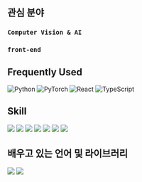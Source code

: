 ## 관심 분야
### `Computer Vision & AI`
### `front-end`

## Frequently Used

<img alt="Python" src ="https://img.shields.io/badge/Python-3776AB.svg?&style=for-the-badge&logo=Python&logoColor=white"/>
<img alt="PyTorch" src ="https://img.shields.io/badge/PyTorch-EE4C2C.svg?&style=for-the-badge&logo=PyTorch&logoColor=white"/>
<img alt="React" src ="https://img.shields.io/badge/React-61DAFB.svg?&style=for-the-badge&logo=React&logoColor=white"/>
<img alt="TypeScript" src ="https://img.shields.io/badge/TypeScript-3178C6.svg?&style=for-the-badge&logo=TypeScript&logoColor=white"/>

## Skill

<a href="" target="_blank"><img src="https://img.shields.io/badge/java-3776AB?style=flat-square&logo=java&logoColor=white"/></a>
<a href="" target="_blank"><img src="https://img.shields.io/badge/C++-00599C?style=flat-square&logo=C++&logoColor=white"/></a>
<a href="" target="_blank"><img src="https://img.shields.io/badge/HTML5-E34F26?style=flat-square&logo=HTML5&logoColor=white"/></a>
<a href="" target="_blank"><img src="https://img.shields.io/badge/CSS-1572B6?style=flat-square&logo=CSS&logoColor=white"/></a>
<a href="" target="_blank"><img src="https://img.shields.io/badge/javaScript-F7DF1E?style=flat-square&logo=javaScript&logoColor=white"/></a>
<a href="" target="_blank"><img src="https://img.shields.io/badge/Git-F05032?style=flat-square&logo=Git&logoColor=white"/></a>
<a href="" target="_blank"><img src="https://img.shields.io/badge/TensorFlow-FF6F00?style=flat-square&logo=TensorFlow&logoColor=white"/></a>

## 배우고 있는 언어 및 라이브러리

<a href="" target="_blank"><img src="https://img.shields.io/badge/React-61DAFB?style=flat-square&logo=React&logoColor=white"/></a>
<a href="" target="_blank"><img src="https://img.shields.io/badge/Spring-6DB33F?style=flat-square&logo=Spring&logoColor=white"/></a>


<!--
**ajs3801/ajs3801** is a ✨ _special_ ✨ repository because its `README.md` (this file) appears on your GitHub profile.

Here are some ideas to get you started:

- 🔭 I’m currently working on ...
- 🌱 I’m currently learning ...
- 👯 I’m looking to collaborate on ...
- 🤔 I’m looking for help with ...
- 💬 Ask me about ...
- 📫 How to reach me: ...
- 😄 Pronouns: ...
- ⚡ Fun fact: ...
-->

<!-- <p align="center" display="inline-block">
  <img src="https://img.shields.io/badge/javascript-F7DF1E?style=for-the-badge&logo=javascript&logoColor=black">
  <img src="https://img.shields.io/badge/css-1572B6?style=for-the-badge&logo=css3&logoColor=white">
  <img src="https://img.shields.io/badge/html-E34F26?style=for-the-badge&logo=html5&logoColor=white">
  <img src="https://img.shields.io/badge/C-A8B9CC?style=for-the-badge&logo=C&logoColor=white">
  <img src="https://img.shields.io/badge/Linux-FCC624?style=for-the-badge&logo=Linux&logoColor=white">  
</p> -->
